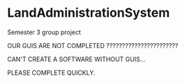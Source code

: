# LandAdministrationSystem
Semester 3 group project

OUR GUIS ARE NOT COMPLETED ???????????????????????

CAN'T CREATE A SOFTWARE WITHOUT GUIS...

PLEASE COMPLETE QUICKLY.

